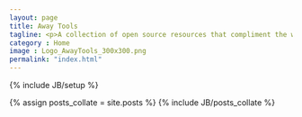 ```yaml
---
layout: page
title: Away Tools
tagline: <p>A collection of open source resources that compliment the workflow and use of the <a href="http://www.away3d.com">Away3D engine</a>. Away Tools are developed and maintained by the non-profit organisation <a href="http://www.theawayfoundation.org">The Away Foundation</a>. The initiative is led by a community need for accessible online 3D tooling, and is supported via a voluntary <a href="http://www.theawayfoundation.org/members/partners">partnership program</a>.</p><p>To join the discussion, you can follow us on <a href="http://www.github.com/awaytools">GitHub</a>, jump into the <a href="http://www.away3d.com">Away3D Forums</a> or email us at <a href="mailto:info@theawayfoundation.org">info@theawayfoundation.org</a>.</p>
category : Home
image : Logo_AwayTools_300x300.png
permalink: "index.html"
---
```

{% include JB/setup %}

{% assign posts_collate = site.posts %}
{% include JB/posts_collate %}